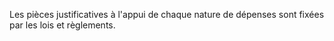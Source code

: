 Les pièces justificatives à l'appui de chaque nature de dépenses sont fixées par les lois et règlements.